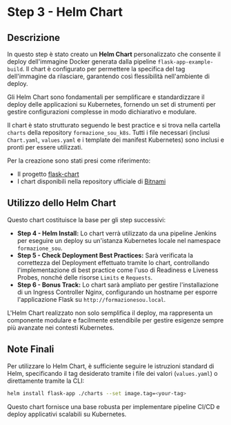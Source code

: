# Step 3 - Helm Chart

## Descrizione

In questo step è stato creato un **Helm Chart** personalizzato che consente il deploy dell'immagine Docker generata dalla pipeline `flask-app-example-build`. Il chart è configurato per permettere la specifica del tag dell'immagine da rilasciare, garantendo così flessibilità nell'ambiente di deploy. 

Gli Helm Chart sono fondamentali per semplificare e standardizzare il deploy delle applicazioni su Kubernetes, fornendo un set di strumenti per gestire configurazioni complesse in modo dichiarativo e modulare.

Il chart è stato strutturato seguendo le best practice e si trova nella cartella `charts` della repository `formazione_sou_k8s`. Tutti i file necessari (inclusi `Chart.yaml`, `values.yaml` e i template dei manifest Kubernetes) sono inclusi e pronti per essere utilizzati.

Per la creazione sono stati presi come riferimento:
- Il progetto [flask-chart](https://github.com/thedataincubator/flask-chart)
- I chart disponibili nella repository ufficiale di [Bitnami](https://github.com/bitnami/charts)

## Utilizzo dello Helm Chart

Questo chart costituisce la base per gli step successivi:
- **Step 4 - Helm Install:** Lo chart verrà utilizzato da una pipeline Jenkins per eseguire un deploy su un'istanza Kubernetes locale nel namespace `formazione_sou`.
- **Step 5 - Check Deployment Best Practices:** Sarà verificata la correttezza del Deployment effettuato tramite lo chart, controllando l'implementazione di best practice come l'uso di Readiness e Liveness Probes, nonché delle risorse `Limits` e `Requests`.
- **Step 6 - Bonus Track:** Lo chart sarà ampliato per gestire l'installazione di un Ingress Controller Nginx, configurando un hostname per esporre l'applicazione Flask su `http://formazionesou.local`.

L'Helm Chart realizzato non solo semplifica il deploy, ma rappresenta un componente modulare e facilmente estendibile per gestire esigenze sempre più avanzate nei contesti Kubernetes.

## Note Finali

Per utilizzare lo Helm Chart, è sufficiente seguire le istruzioni standard di Helm, specificando il tag desiderato tramite i file dei valori (`values.yaml`) o direttamente tramite la CLI:

```bash
helm install flask-app ./charts --set image.tag=<your-tag>
```

Questo chart fornisce una base robusta per implementare pipeline CI/CD e deploy applicativi scalabili su Kubernetes.

